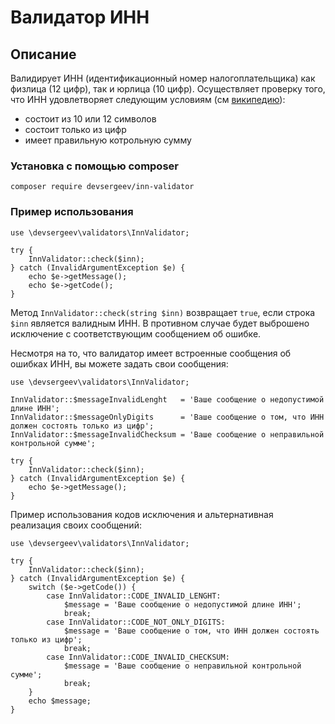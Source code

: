 # Валидатор ИНН

## Описание
Валидирует ИНН (идентификационный номер налогоплательщика) как физлица (12 цифр), так и юрлица (10 цифр). Осуществляет
проверку того, что ИНН удовлетворяет следующим условиям (см [википедию]( https://ru.wikipedia.org/wiki/%D0%98%D0%B4%D0%B5%D0%BD%D1%82%D0%B8%D1%84%D0%B8%D0%BA%D0%B0%D1%86%D0%B8%D0%BE%D0%BD%D0%BD%D1%8B%D0%B9_%D0%BD%D0%BE%D0%BC%D0%B5%D1%80_%D0%BD%D0%B0%D0%BB%D0%BE%D0%B3%D0%BE%D0%BF%D0%BB%D0%B0%D1%82%D0%B5%D0%BB%D1%8C%D1%89%D0%B8%D0%BA%D0%B0)):

* состоит из 10 или 12 символов
* состоит только из цифр
* имеет правильную котрольную сумму

### Установка с помощью composer
````
composer require devsergeev/inn-validator
````
### Пример использования

````
use \devsergeev\validators\InnValidator;

try {
    InnValidator::check($inn);
} catch (InvalidArgumentException $e) {
    echo $e->getMessage();
    echo $e->getCode();
}
````

Метод `InnValidator::check(string $inn)` возвращает `true`, если строка `$inn` является валидным ИНН. В противном случае
будет выброшено исключение с соответствующим сообщением об ошибке. 

Несмотря на то, что валидатор имеет встроенные сообщения об ошибках ИНН, вы можете задать свои сообщения:
````
use \devsergeev\validators\InnValidator;

InnValidator::$messageInvalidLenght   = 'Ваше сообщение о недопустимой длине ИНН';
InnValidator::$messageOnlyDigits      = 'Ваше сообщение о том, что ИНН должен состоять только из цифр';
InnValidator::$messageInvalidChecksum = 'Ваше сообщение о неправильной контрольной сумме';

try {
    InnValidator::check($inn);
} catch (InvalidArgumentException $e) {
    echo $e->getMessage();
}
````
Пример использования кодов исключения и альтернативная реализация своих сообщений:
````
use \devsergeev\validators\InnValidator;

try {
    InnValidator::check($inn);
} catch (InvalidArgumentException $e) {
    switch ($e->getCode()) {
        case InnValidator::CODE_INVALID_LENGHT:
            $message = 'Ваше сообщение о недопустимой длине ИНН';
            break;
        case InnValidator::CODE_NOT_ONLY_DIGITS:
            $message = 'Ваше сообщение о том, что ИНН должен состоять только из цифр';
            break;
        case InnValidator::CODE_INVALID_CHECKSUM:
            $message = 'Ваше сообщение о неправильной контрольной сумме';
            break;
    }
    echo $message;
}
````